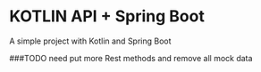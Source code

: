 # KOTLIN API + Spring Boot

A simple project with Kotlin and Spring Boot

###TODO
need put more Rest methods and remove all mock data